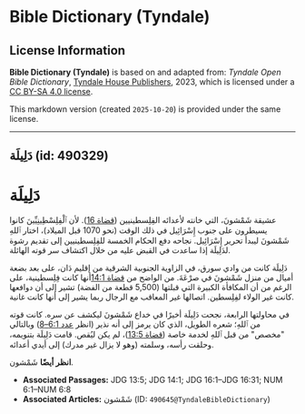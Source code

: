 # Bible Dictionary (Tyndale)

## License Information

**Bible Dictionary (Tyndale)** is based on and adapted from: _Tyndale Open Bible Dictionary_, [Tyndale House Publishers](https://tyndaleopenresources.com/), 2023, which is licensed under a [CC BY-SA 4.0 license](https://creativecommons.org/licenses/by-sa/4.0/legalcode.en).

This markdown version (created `2025-10-20`) is provided under the same license.



--------------------------------

## دَلِيلَة (id: 490329)

دَلِيلَة
========

عشيقة شَمْشونَ، التي خانته لأعدائه الفِلِسطينيين ([قضاة 16](https://ref.ly/Judg16:1-Judg16:31)). لأن ٱلْفِلِسْطِينِيِّينَ كانوا يسيطرون على جنوب إِسْرَائِيل في ذلك الوقت (نحو 1070 قبل الميلاد)، اختار ٱللهِ شَمْشونَ ليبدأ تحرير إِسْرَائِيل. نجاحه دفع الحكام الخمسة للفِلِسطينيين إلى تقديم رشوة لدَلِيلَة إذا ساعدت في القبض عليه من خلال اكتشاف سر قوته الهائلة.

دَلِيلَة كانت من وادي سورق، في الزاوية الجنوبية الشرقية من إقليم دَان، على بعد بضعة أميال من منزل شَمْشونَ في صرْعَةَ. من الواضح من [قضاة 14:1](https://ref.ly/Judg14:1)أنها كانت فِلِسطينية، على الرغم من أن المكافأة الكبيرة التي قبلتها (5,500 قطعة من الفضة) تشير إلى أن دوافعها كانت غير الولاء لفِلِسطين. اتصالها غير المعاقب مع الرجال ربما يشير إلى أنها كانت غانية.

في محاولتها الرابعة، نجحت دَلِيلَة أخيرًا في خداع شَمْشونَ ليكشف عن سره. كانت قوته من ٱللهِ؛ شعره الطويل، الذي كان يرمز إلى أنه نذير (انظر [عدد 6:1–8](https://ref.ly/Num6:1-Num6:8)) وبالتالي "مخصص" من قبل ٱللهِ لخدمة خاصة ([قضاة 13:5](https://ref.ly/Judg13:5))، لم يكن ليُقص. قامت دَلِيلَة بتنويمه، وحلقت رأسه، وسلمته (وهو لا يزال غير مدرك) إلى أيدي أعدائه.

**انظر أيضًا** شَمْشون.

* **Associated Passages:** JDG 13:5; JDG 14:1; JDG 16:1–JDG 16:31; NUM 6:1–NUM 6:8
* **Associated Articles:** شَمْشون (ID: `490645@TyndaleBibleDictionary`)

